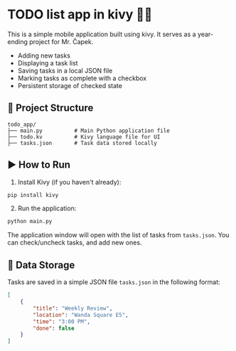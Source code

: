# TODO list app in kivy 📝✅
This is a simple mobile application built using kivy. It serves as a year-ending project for Mr. Čapek.

- Adding new tasks
- Displaying a task list
- Saving tasks in a local JSON file
- Marking tasks as complete with a checkbox
- Persistent storage of checked state

## 📁 Project Structure

```
todo_app/
├── main.py          # Main Python application file
├── todo.kv          # Kivy language file for UI
├── tasks.json       # Task data stored locally
```

## ▶️ How to Run

1. Install Kivy (if you haven't already):

```bash
pip install kivy
```

2. Run the application:

```bash
python main.py
```

The application window will open with the list of tasks from `tasks.json`. You can check/uncheck tasks, and add new ones.

## 💾 Data Storage

Tasks are saved in a simple JSON file `tasks.json` in the following format:

```json
[
    {
        "title": "Weekly Review",
        "location": "Wanda Square E5",
        "time": "3:00 PM",
        "done": false
    }
]
```